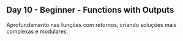 ## Day 10 - Beginner - Functions with Outputs
Aprofundamento nas funções com retornos, criando soluções mais complexas e modulares.
